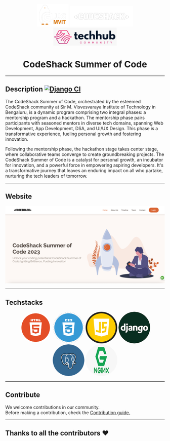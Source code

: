 <div align="center">
<img width="100" alt="glug" src="https://github.com/techhub-community/csoc_platform/blob/Readme/images/glug_wh.png">
<img width="200" alt="Codeshack" src="https://github.com/techhub-community/csoc_platform/blob/Readme/images/c1.png">
<img width="200" alt="TechHub" src="https://github.com/techhub-community/csoc_platform/blob/Readme/images/Techhub.jpeg">
</div>
<div align="center" width="400" height="300">
<h1>CodeShack Summer of Code  </h1> 
</div>
<hr/>

## Description    [![Django CI](https://github.com/techhub-community/csoc_platform/actions/workflows/ci.yml/badge.svg)](https://github.com/techhub-community/csoc_platform/actions/workflows/ci.yml)

<p>The CodeShack Summer of Code, orchestrated by the esteemed CodeShack community at Sir M. Visvesvaraya Institute of Technology in Bengaluru, is a dynamic program comprising two integral phases: a mentorship program and a hackathon. The mentorship phase pairs participants with seasoned mentors in diverse tech domains, spanning Web Development, App Development, DSA, and UI/UX Design. This phase is a transformative experience, fueling personal growth and fostering innovation.

Following the mentorship phase, the hackathon stage takes center stage, where collaborative teams converge to create groundbreaking projects. The CodeShack Summer of Code is a catalyst for personal growth, an incubator for innovation, and a powerful force in empowering aspiring developers. It's a transformative journey that leaves an enduring impact on all who partake, nurturing the tech leaders of tomorrow.</p>

<hr/>

## Website

<img width="960" src="https://github.com/techhub-community/csoc_platform/blob/Readme/images/csocwebsite.png" alt="csoc website">

<hr/>

## Techstacks
<div align="center">
  <img src="https://github.com/techhub-community/csoc_platform/blob/Readme/images/html.png" width="100" height="100" style="border-radius: 50%;">
  <img src="https://github.com/techhub-community/csoc_platform/blob/Readme/images/css.png" width="100" height="100" style="border-radius: 50%;">
  <img src="https://github.com/techhub-community/csoc_platform/blob/Readme/images/js.png" width="100" height="100" style="border-radius: 50%;">
  <img src="https://github.com/techhub-community/csoc_platform/blob/Readme/images/django.png" width="100" height="100" style="border-radius: 50%;">
  <img src="https://github.com/techhub-community/csoc_platform/blob/Readme/images/postgres.png" width="100" height="100" style="border-radius: 50%;">

<img src="https://github.com/techhub-community/csoc_platform/blob/Readme/images/ngnix.png" width="100" height="100" style="border-radius: 50%;">

</div>


<hr>

## Contribute

We welcome contributions in our community.<br>
Before making a contribution, check the <a href="CONTRIBUTING.md">Contribution guide.</a>
<hr>

## Thanks to all the contributors ❤️

